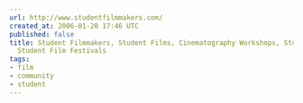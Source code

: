 ```yaml
---
url: http://www.studentfilmmakers.com/
created_at: 2006-01-20 17:46 UTC
published: false
title: Student Filmmakers, Student Films, Cinematography Workshops, Student Film Contests,
  Student Film Festivals
tags:
- film
- community
- student
---
```



